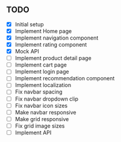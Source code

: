 ## TODO
- [x] Initial setup
- [x] Implement Home page
- [x] Implement navigation component
- [x] Implement rating component
- [x] Mock API
- [ ] Implement product detail page
- [ ] Implement cart page
- [ ] Implement login page
- [ ] Implement recommendation component
- [ ] Implement localization
- [ ] Fix navbar spacing
- [ ] Fix navbar dropdown clip
- [ ] Fix navbar icon sizes
- [ ] Make navbar responsive
- [ ] Make grid responsive
- [ ] Fix grid image sizes
- [ ] Implement API
